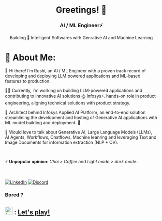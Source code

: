 <h1 align="center">Greetings! 👋 </h1>
<h3 align="center">AI / ML Engineer⚡️ </h3>
  
<p align="center">Building 🧠 Intelligent Softwares with Genrative AI and Machine Learning</p>

# 🌟 About Me:

🧡 Hi there! I’m Rushi, an AI / ML Engineer with a proven track record of developing and deploying LLM powered applications and ML-based features to production.

👨‍💻 Currently, I’m working on building LLM-powered applications and contributing to innovative AI solutions @ Infosys⚡️.  hands-on role in product engineering, aligning technical solutions with product strategy.

🎉 Architect behind Infosys Applied AI Platform, an end-to-end solution streamlining the development and hosting of Generative AI applications with ML model building and deployment. 🚀

💬 Would love to talk about Generative AI, Large Language Models (LLMs), AI Agents, Workflows, Chatflows, Machine leanring and leveraging Text and Image Documents for information extraction (NLP + CV).


</br>

⚡  **Unpopular opinion**: _Chai > Coffee_ and _Light mode > dark mode_.


<br>

[![LinkedIn](https://img.shields.io/badge/LinkedIn-%230077B5.svg?logo=linkedin&logoColor=white)](https://www.linkedin.com/in/rushi-vispute/)
[![Discord](https://img.shields.io/badge/Discord-blue?logo=discord&logoColor=white)](https://discordapp.com/users/poly.math)


### Bored ?
<p align="center">
<!--  <img src="https://github.com/rohansx/rohansx/assets/33249782/c3b8f132-b9ba-4131-8f66-4f58b85cc60f" alt="burpsuite"width="40"/> -->
  <h2><img src="https://github.com/rohansx/rohansx/assets/33249782/1bd07161-11f4-43c5-8320-30a93f4fe441" alt="burpsuite"width="25"/> : <a href="https://www.chess.com/member/noob_rk"> Let's play!</a></h2> 
</p>


<!---   [![Stack Overflow](https://img.shields.io/badge/-Stackoverflow-FE7A16?logo=stack-overflow&logoColor=white)]([https://stackoverflow.com/users/aniketmaurya](https://stackoverflow.com/users/8052167/aniket-maurya))
[![YouTube](https://img.shields.io/badge/YouTube-%23FF0000.svg?logo=YouTube&logoColor=white)](https://youtube.com/@aiwithaniket)
[![Twitter](https://img.shields.io/badge/Twitter-%231DA1F2.svg?logo=Twitter&logoColor=white)](https://x.com/aniketmaurya)
[![Medium](https://img.shields.io/badge/Medium-12100E?logo=medium&logoColor=white)](https://medium.com/@aniketmaurya)

🧡 Creator of [GradsFlow](https://gradsflow.com) - Empowering zero-code machine learning training and deployment 🚀

👨‍💻 I'm passionate about sharing insights on ML/AI and Programming through my blogs at https://aniketmaurya.com

--->


